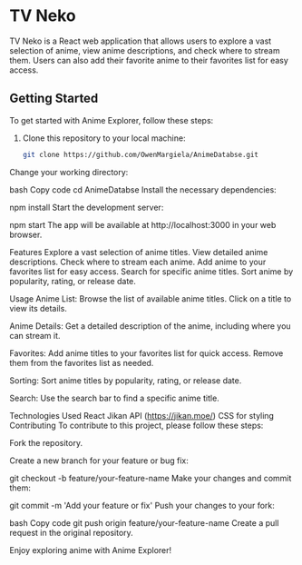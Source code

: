 
# TV Neko

TV Neko is a React web application that allows users to explore a vast selection of anime, view anime descriptions, and check where to stream them. Users can also add their favorite anime to their favorites list for easy access.

## Getting Started

To get started with Anime Explorer, follow these steps:

1. Clone this repository to your local machine:

   ```bash
   git clone https://github.com/OwenMargiela/AnimeDatabse.git
Change your working directory:

bash
Copy code
cd AnimeDatabse
Install the necessary dependencies:

npm install
Start the development server:

npm start
The app will be available at http://localhost:3000 in your web browser.

Features
Explore a vast selection of anime titles.
View detailed anime descriptions.
Check where to stream each anime.
Add anime to your favorites list for easy access.
Search for specific anime titles.
Sort anime by popularity, rating, or release date.

Usage
Anime List: Browse the list of available anime titles. Click on a title to view its details.

Anime Details: Get a detailed description of the anime, including where you can stream it.

Favorites: Add anime titles to your favorites list for quick access. Remove them from the favorites list as needed.

Sorting: Sort anime titles by popularity, rating, or release date.

Search: Use the search bar to find a specific anime title.

Technologies Used
React
Jikan API (https://jikan.moe/)
CSS for styling
Contributing
To contribute to this project, please follow these steps:

Fork the repository.

Create a new branch for your feature or bug fix:


git checkout -b feature/your-feature-name
Make your changes and commit them:


git commit -m 'Add your feature or fix'
Push your changes to your fork:

bash
Copy code
git push origin feature/your-feature-name
Create a pull request in the original repository.



Enjoy exploring anime with Anime Explorer!
 
 
